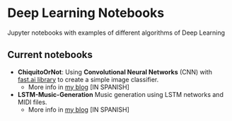 # Deep Learning Notebooks
Jupyter notebooks with examples of different algorithms of Deep Learning

## Current notebooks
- **ChiquitoOrNot**: Using **Convolutional Neural Networks** (CNN) with
[fast.ai library](https://github.com/fastai/fastai) to create a simple 
image classifier.
	- More info in [my blog](https://unmonoqueteclea.github.io/deep-learning/chiquito/) 
	  [IN SPANISH]
- **LSTM-Music-Generation** Music generation using LSTM networks and MIDI files.
    - More info in  [my blog](https://unmonoqueteclea.github.io/rnn/lstm/lstm/)
	  [IN SPANISH]
